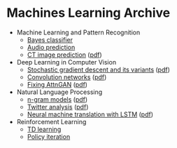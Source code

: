 # Machines Learning Archive
- Machine Learning and Pattern Recognition
  - [Bayes classifier](mlpr/bayes/Bayes.ipynb)
  - [Audio prediction](mlpr/1-audio-pred/report.ipynb)
  - [CT image prediction](mlpr/2-ct-pred/python/notebook.ipynb) ([pdf](https://raw.githubusercontent.com/rlsn/MLarxv/main/mlpr/2-ct-pred/report.pdf))
- Deep Learning in Computer Vision
  - [Stochastic gradient descent and its variants](mlp/1-sgd-variants/scripts/) ([pdf](https://raw.githubusercontent.com/rlsn/MLarxv/main/mlp/1-sgd-variants/report.pdf))
  - [Convolution networks](mlp/2-convolution/scripts/) ([pdf](https://raw.githubusercontent.com/rlsn/MLarxv/main/mlp/2-convolution/report.pdf))
  - [Fixing AttnGAN](mlp/3-AttnGAN+lex/scripts/) ([pdf](https://raw.githubusercontent.com/rlsn/MLarxv/main/mlp/3-AttnGAN+lex/report.pdf))
- Natural Language Processing
  - [n-gram models](nlp/n-gram/) ([pdf](https://raw.githubusercontent.com/rlsn/MLarxv/main/nlp/n-gram/report.pdf))
  - [Twitter analysis](nlp/pmi/) ([pdf](https://raw.githubusercontent.com/rlsn/MLarxv/main/nlp/pmi/report.pdf))
  - [Neural machine translation with LSTM](nlp/nmt/) ([pdf](https://raw.githubusercontent.com/rlsn/MLarxv/main/nlp/nmt/report.pdf))
- Reinforcement Learning
  - [TD learning](rl/TD%20learning.ipynb)
  - [Policy iteration](rl/policy_iteration.ipynb)

